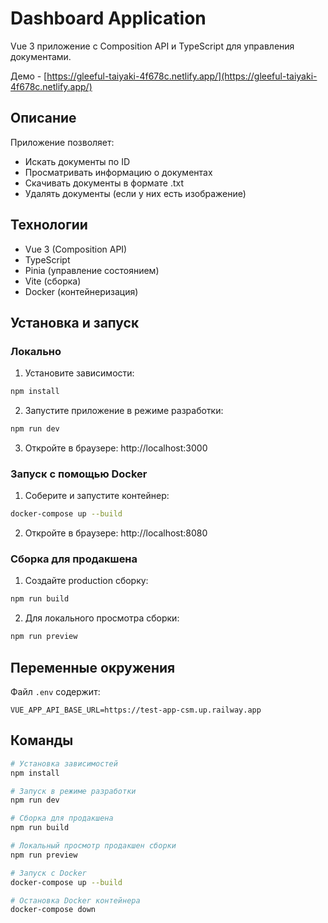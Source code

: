 # Dashboard Application

Vue 3 приложение с Composition API и TypeScript для управления документами.

Демо - [https://gleeful-taiyaki-4f678c.netlify.app/](https://gleeful-taiyaki-4f678c.netlify.app/)

## Описание

Приложение позволяет:

- Искать документы по ID
- Просматривать информацию о документах
- Скачивать документы в формате .txt
- Удалять документы (если у них есть изображение)

## Технологии

- Vue 3 (Composition API)
- TypeScript
- Pinia (управление состоянием)
- Vite (сборка)
- Docker (контейнеризация)

## Установка и запуск

### Локально

1. Установите зависимости:

```bash
npm install
```

2. Запустите приложение в режиме разработки:

```bash
npm run dev
```

3. Откройте в браузере: http://localhost:3000

### Запуск с помощью Docker

1. Соберите и запустите контейнер:

```bash
docker-compose up --build
```

2. Откройте в браузере: http://localhost:8080

### Сборка для продакшена

1. Создайте production сборку:

```bash
npm run build
```

2. Для локального просмотра сборки:

```bash
npm run preview
```

## Переменные окружения

Файл `.env` содержит:

```
VUE_APP_API_BASE_URL=https://test-app-csm.up.railway.app
```

## Команды

```bash
# Установка зависимостей
npm install

# Запуск в режиме разработки
npm run dev

# Сборка для продакшена
npm run build

# Локальный просмотр продакшен сборки
npm run preview

# Запуск с Docker
docker-compose up --build

# Остановка Docker контейнера
docker-compose down
```
